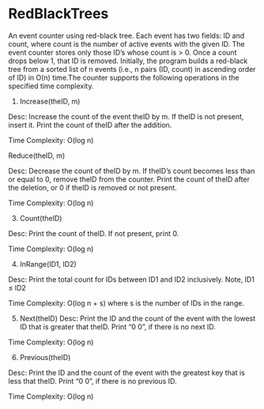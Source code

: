 # RedBlackTrees
An event counter using red-black tree. Each event has two fields: ID and count, where count is the number of active events with the given ID. The event counter stores only those ID’s whose count is > 0. Once a count drops below 1, that ID is removed. Initially, the program builds a red-black tree from a sorted list of n events (i.e., n pairs (ID, count) in ascending order of ID) in O(n) time.The counter supports the following operations in the specified time complexity.

1. Increase(theID, m)

Desc: Increase the count of the event theID by m. If theID is not present, insert it. Print the count of theID after the addition.

Time Complexity: O(log n)


Reduce(theID, m)

Desc: Decrease the count of theID by m. If theID’s count becomes less than or equal to 0, remove theID from the counter. Print the count of theID after the deletion, or 0 if theID is removed or not present.

Time Complexity: O(log n)

3. Count(theID)

Desc: Print the count of theID. If not present, print 0.

Time Complexity:  O(log n)


4. InRange(ID1, ID2)

Desc: Print the total count for IDs between ID1 and ID2 inclusively. Note, ID1 ≤ ID2

Time Complexity: O(log n + s) where s is the number of IDs in the range.


5. Next(theID)
Desc: Print the ID and the count of the event with the lowest ID that is greater that theID. Print “0 0”, if there is no next ID.

Time Complexity: O(log n)


6. Previous(theID)

Desc: Print the ID and the count of the event with the greatest key that is less that theID. Print “0 0”, if there is no previous ID.

Time Complexity: O(log n)
